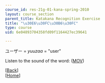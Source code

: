 ```yaml
---
course_id: res-21g-01-kana-spring-2010
layout: course_section
parent_title: Katakana Recognition Exercise
title: "\u30E6\u30FC\u30B6\u30FC"
type: course
uid: 6e04893704358fd09f1164427ec39641

---
```


ユーザー = _yuuzaa_ = "user"

Listen to the sound of the word: ([MOV](http://www.archive.org/download/MITRES21F.01S10_KATAKANA_EXERCISES/word22.mov))

  
\[[Back](/resources/res-21g-01-kana-spring-2010/katakana/katakana-recognition-exercise)\]  
\[[Home](/resources/res-21g-01-kana-spring-2010/katakana)\]